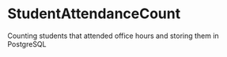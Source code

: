 # StudentAttendanceCount
Counting students that attended office hours and storing them in PostgreSQL 
